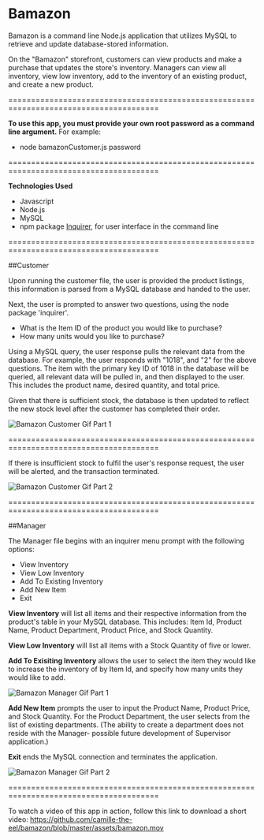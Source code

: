 # Bamazon

Bamazon is a command line Node.js application that utilizes MySQL to retrieve and update database-stored information. 

On the "Bamazon" storefront, customers can view products and make a purchase that updates the store's inventory. Managers can view all inventory, view low inventory, add to the inventory of an existing product, and create a new product.

=======================================================================================

**To use this app, you must provide your own root password as a command line argument.**
For example:
- node bamazonCustomer.js password

=======================================================================================

**Technologies Used**
- Javascript
- Node.js
- MySQL
- npm package <a href="https://www.npmjs.com/package/inquirer">Inquirer</a>, for user interface in the command line

=======================================================================================

##Customer

Upon running the customer file, the user is provided the product listings, this information is parsed from a MySQL database and handed to the user. 

Next, the user is prompted to answer two questions, using the node package 'inquirer'. 

- What is the Item ID of the product you would like to purchase?
- How many units would you like to purchase?

Using a MySQL query, the user response pulls the relevant data from the database. For example, the user responds with "1018", and "2" for the above questions. The item with the primary key ID of 1018 in the database will be queried, all relevant data will be pulled in, and then displayed to the user. This includes the product name, desired quantity, and total price. 

Given that there is sufficient stock, the database is then updated to reflect the new stock level after the customer has completed their order.

![Bamazon Customer Gif Part 1](assets/bamazonC-1.gif)

=======================================================================================

If there is insufficient stock to fulfil the user's response request, the user will be alerted, and the transaction terminated.

![Bamazon Customer Gif Part 2](assets/bamazonC-2.gif)

=======================================================================================

##Manager

The Manager file begins with an inquirer menu prompt with the following options: 

- View Inventory
- View Low Inventory
- Add To Existing Inventory
- Add New Item
- Exit

**View Inventory** will list all items and their respective information from the product's table in your MySQL database. This includes: Item Id, Product Name, Product Department, Product Price, and Stock Quantity.

**View Low Inventory** will list all items with a Stock Quantity of five or lower.

**Add To Exisiting Inventory** allows the user to select the item they would like to increase the inventory of by Item Id, and specify how many units they would like to add.

![Bamazon Manager Gif Part 1](assets/bamazonM-1.gif)

**Add New Item** prompts the user to input the Product Name, Product Price, and Stock Quantity. For the Product Department, the user selects from the list of existing departments. 
(The ability to create a department does not reside with the Manager- possible future development of Supervisor application.)

**Exit** ends the MySQL connection and terminates the application.

![Bamazon Manager Gif Part 2](assets/bamazonM-2.gif)

=======================================================================================

To watch a video of this app in action, follow this link to download a short video: 
https://github.com/camille-the-eel/bamazon/blob/master/assets/bamazon.mov
